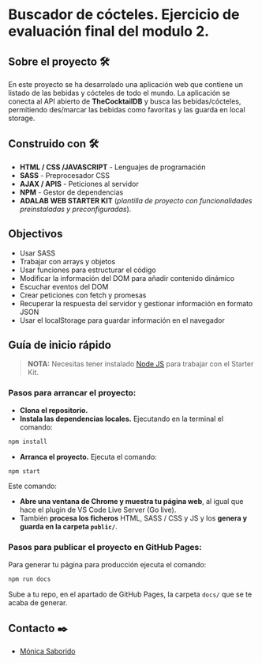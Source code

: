 # **Buscador de cócteles.** Ejercicio de evaluación final del modulo 2.

## Sobre el proyecto 🛠️
En este proyecto se ha desarrolado una aplicación web que contiene un listado de las bebidas y cócteles de
todo el mundo. La aplicación se conecta al API abierto de **TheCocktailDB** y busca las bebidas/cócteles, 
permitiendo des/marcar las bebidas como favoritas y las guarda en local storage.

## Construido con 🛠️
- **HTML / CSS /JAVASCRIPT** - Lenguajes de programación
- **SASS** - Preprocesador CSS
- **AJAX / APIS** - Peticiones al servidor
- **NPM** - Gestor de dependencias
- **ADALAB WEB STARTER KIT** (*plantilla de proyecto con funcionalidades preinstaladas y preconfiguradas*).

## Objectivos
- Usar SASS
- Trabajar con arrays y objetos
- Usar funciones para estructurar el código
- Modificar la información del DOM para añadir contenido dinámico
- Escuchar eventos del DOM
- Crear peticiones con fetch y promesas
- Recuperar la respuesta del servidor y gestionar información en formato JSON
- Usar el localStorage para guardar información en el navegador

## Guía de inicio rápido
> **NOTA:** Necesitas tener instalado [Node JS](https://nodejs.org/) para trabajar con el Starter Kit.
### Pasos para arrancar el proyecto:
- **Clona el repositorio.**
- **Instala las dependencias locales.** Ejecutando en la terminal el comando:
```bash
npm install
```
- **Arranca el proyecto.** Ejecuta el comando:
```bash
npm start
```
Este comando:
- **Abre una ventana de Chrome y muestra tu página web**, al igual que hace el plugin de VS Code Live Server (Go live).
- También **procesa los ficheros** HTML, SASS / CSS y JS y los **genera y guarda en la carpeta `public/`**. 

### Pasos para publicar el proyecto en GitHub Pages:

Para generar tu página para producción ejecuta el comando:

```bash
npm run docs
```
Sube a tu repo, en el apartado de GitHub Pages, la carpeta `docs/` que se te acaba de generar.

## Contacto ✒️
- [Mónica Saborido](https://github.com/sabfiamo)
